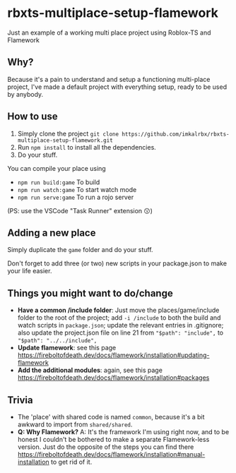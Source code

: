 # rbxts-multiplace-setup-flamework
Just an example of a working multi place project using Roblox-TS and Flamework

## Why?
Because it's a pain to understand and setup a functioning multi-place project, I've made a default project with everything setup, ready to be used by anybody.

## How to use
1. Simply clone the project
`git clone https://github.com/imkalrbx/rbxts-multiplace-setup-flamework.git`
2. Run `npm install` to install all the dependencies.
3. Do your stuff.

You can compile your place using
- `npm run build:game` To build
- `npm run watch:game` To start watch mode
- `npm run serve:game` To run a rojo server

(PS: use the VSCode "Task Runner" extension 😗)

## Adding a new place
Simply duplicate the `game` folder and do your stuff.

Don't forget to add three (or two) new scripts in your package.json to make your life easier.

## Things you might want to do/change
- **Have a common /include folder**: Just move the places/game/include folder to the root of the project;
add `-i /include` to both the build and watch scripts in `package.json`; update the relevant entries in .gitignore; also update the project.json file on line 21 from `"$path": "include",` to `"$path": "../../include",`
- **Update flamework**: see this page https://fireboltofdeath.dev/docs/flamework/installation#updating-flamework
- **Add the additional modules**: again, see this page https://fireboltofdeath.dev/docs/flamework/installation#packages

## Trivia
- The 'place' with shared code is named `common`, because it's a bit awkward to import from `shared/shared`.
- **Q: Why Flamework?** A: It's the framework I'm using right now, and to be honest I couldn't be bothered to make a separate Flamework-less version.
Just do the opposite of the steps you can find there https://fireboltofdeath.dev/docs/flamework/installation#manual-installation to get rid of it.
